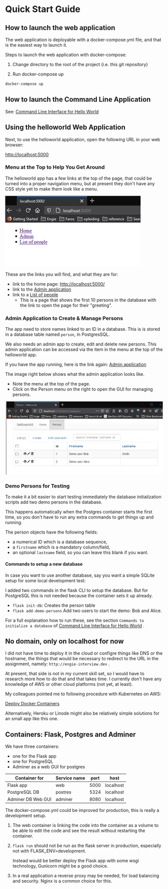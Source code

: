 # Quick Start Guide

## How to launch the web application

The web application is deployable with a docker-compose.yml file, and that is 
the easiest way to launch it.

Steps to launch the web application with docker-compose:

1. Change directory to the root of the project (i.e. this git repository) 

2. Run docker-compose up

```bash
docker-compose up
```

## How to launch the Command Line Application

See:  [Command Line Interface for Hello World](helloworld-cli.md)

## Using the helloworld Web Application

Next, to use the helloworld application, open the following URL in your web browser:

[http://localhost:5000](http://localhost:5000)

### Menu at the Top to Help You Get Around

The helloworld app has a few links at the top of the page, that could be turned into a proper navigation menu, but at present they don't have any CSS style yet to make them look like a menu.

![Menu of Hello-world](images/menu-hello-world.png)

These are the links you will find, and what they are for:

- link to the home page: [http://localhost:5000/](http://localhost:5000/)
- link to the [Admin application](http://localhost:5000/admin/)
- link to a [List of people](http://localhost:5000/listpersons)
  - This is a page that shows the first 10 persons in the database with the link to open the page for their "greeting".

### Admin Application to Create & Manage Persons

The app need to store names linked to an ID in a database. This is is stored in a database table named `person`, in PostgresSQL.

We also needs an admin app to create, edit and delete new persons.
This admin application can be accessed via the item in the menu at the top of
the helloworld app.

If you have the app running, here is the link again: [Admin application](http://localhost:5000/admin/)

The image right below shows what the admin application looks like.

- Note the menu at the top of the page.
- Click on the Person menu on the right to open the GUI for managing persons.

![Menu of Hello-world](images/admin-person.png)

### Demo Persons for Testing

To make it a bit easier to start testing immediately the database initialization
scripts add two demo persons in the database.

This happens automatically when the Postgres container starts the first time,
so you don't have to run any extra commands to get things up and running.

The person objects have the following fields:

- a numerical ID which is a database sequence,
- a `firstname` which is a mandatory column/field,
- an optional `lastname` field, so you can leave this blank if you want.

#### Commands to setup a new database

In case you want to use another database, say you want a simple SQLite setup for some local development test:

I added two commands in the flask CLI to setup the database. But for PostgreSQL this is not needed because the container sets it up already.

- `flask init-db`: Creates the person table
- `flask add-demo-persons`  Add two users to start the demo: Bob and Alice.

For a full explanation how to run these, see the section
`Commands to initialize a database`
of [Command Line Interface for Hello World](helloworld-cli.md) .

## No domain, only on localhost for now

I did not have time to deploy it in the cloud or configre things like DNS or the hostname, the things that would be necessary to redirect to the URL in the assignment, namely: `http://engie-interview.dev` .

At present, that side is not in my current skill set, so I would have to research more how to do that and that takes time.
I currently don't have any knowledge of AWS or other cloud platforms (not yet, at least).

My colleagues pointed me to following procedure with Kubernetes on AWS:

[Deploy Docker Containers](https://aws.amazon.com/getting-started/hands-on/deploy-docker-containers/)

Alternatively, Heroku or Linode might also be relatively simple solutions for an small app like this one.

## Containers: Flask, Postgres and Adminer

We have three containers:

- one for the Flask app
- one for PostgreSQL
- Adminer as a web GUI for postgres

| Container for      | Service name | port | host      |
|--------------------|--------------|------|-----------|
| Flask app          | web          | 5000 | localhost |
| PostgreSQL DB      | postres      | 5324 | localhost |
| Adminer DB Web GUI | adminer      | 8080 | localhost |

The docker-compose.yml could be improved for production, this is really a development setup.

1. The web container is linking the code into the container as a volume to be able to edit the code and see the result without restarting the container.
  
2. `flask run` should not be run as the flask server in production, especially not with FLASK_ENV=development.

    Instead would be better deploy the Flask app with some wsgi technology, Gunicorn might be a good choice.

3. In a real application a reverse proxy may be needed, for load balancing and security. Nginx is a common choice for this.
